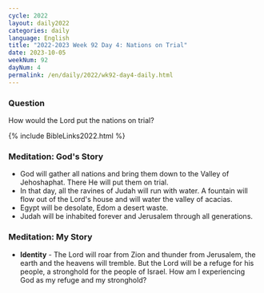 ```yaml
---
cycle: 2022
layout: daily2022
categories: daily
language: English
title: "2022-2023 Week 92 Day 4: Nations on Trial"
date: 2023-10-05
weekNum: 92
dayNum: 4
permalink: /en/daily/2022/wk92-day4-daily.html
---
```


### Question     
How would the Lord put the nations on trial?

{% include BibleLinks2022.html %}

### Meditation: God's Story   
+ God will gather all nations and bring them down to the Valley of Jehoshaphat. There He will put them on trial. 
+ In that day, all the ravines of Judah will run with water. A fountain will flow out of the Lord's house and will water the valley of acacias. 
+ Egypt will be desolate, Edom a desert waste. 
+ Judah will be inhabited forever and Jerusalem through all generations. 

### Meditation: My Story   
+ **Identity** - The Lord will roar from Zion and thunder from Jerusalem, the earth and the heavens will tremble. But the Lord will be a refuge for his people, a stronghold for the people of Israel. How am I experiencing God as my refuge and my stronghold? 
